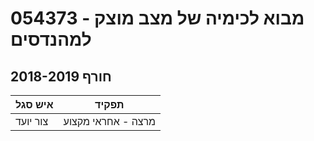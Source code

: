 # 054373 - מבוא לכימיה של מצב מוצק למהנדסים

## חורף 2018-2019

| איש סגל | תפקיד |
| ---- | ---- |
| צור יועד | מרצה - אחראי מקצוע |

